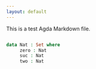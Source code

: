 ```yaml
---
layout: default
---
```


This is a test Agda Markdown file.

```agda

data Nat : Set where
     zero : Nat
     suc : Nat
     two : Nat
```
